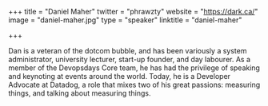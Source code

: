 +++
title = "Daniel Maher"
twitter = "phrawzty"
website = "https://dark.ca/"
image = "daniel-maher.jpg"
type = "speaker"
linktitle = "daniel-maher"

+++

Dan is a veteran of the dotcom bubble, and has been variously a system administrator, university lecturer, start-up founder, and day labourer. As a member of the Devopsdays Core team, he has had the privilege of speaking and keynoting at events around the world. Today, he is a Developer Advocate at Datadog, a role that mixes two of his great passions: measuring things, and talking about measuring things.

